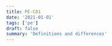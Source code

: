 ```yaml
---
title: PE-C01
date: '2021-01-01'
tags: ['pe']
draft: false
summary: 'Definitions and differences'
---
```

